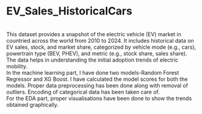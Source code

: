 # EV_Sales_HistoricalCars
<br/>
This dataset provides a snapshot of the electric vehicle (EV) market in countried across the world from 2010 to 2024. It includes historical data on EV sales, stock, and market share, categorized by vehicle mode (e.g., cars), powertrain type (BEV, PHEV), and metric (e.g., stock share, sales share). The data helps in understanding the initial adoption trends of electric mobility.
<br/>
In the machine learning part, I have done two models-Random Forest Regressor and XG Boost. I have calculated the model scores for both the models. Proper data preprocessing has been done along with removal of outliers. Encoding of categorical data has been taken care of.
<br/>
For the EDA part, proper visualisations have been done to show the trends obtained graphically.
